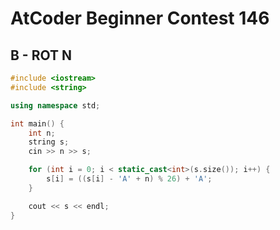 # AtCoder Beginner Contest 146
## B - ROT N
```cpp
#include <iostream>
#include <string>

using namespace std;

int main() {
    int n;
    string s;
    cin >> n >> s;

    for (int i = 0; i < static_cast<int>(s.size()); i++) {
        s[i] = ((s[i] - 'A' + n) % 26) + 'A';
    }

    cout << s << endl;
}
```
